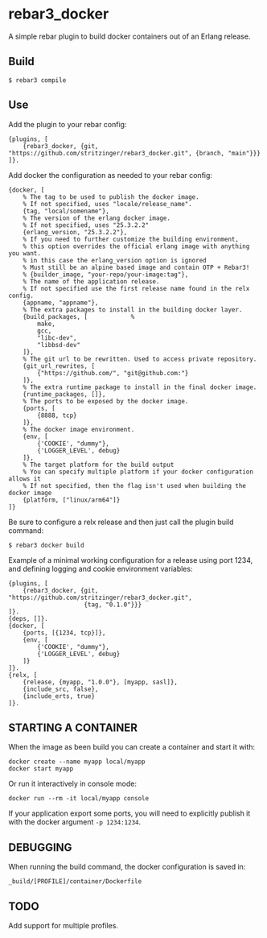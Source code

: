 rebar3_docker
=====

A simple rebar plugin to build docker containers out of an Erlang release.


Build
-----

    $ rebar3 compile


Use
---

Add the plugin to your rebar config:

    {plugins, [
        {rebar3_docker, {git, "https://github.com/stritzinger/rebar3_docker.git", {branch, "main"}}}
    ]}.

Add docker the configuration as needed to your rebar config:

    {docker, [
        % The tag to be used to publish the docker image.
        % If not specified, uses "locale/release_name".
        {tag, "local/somename"},
        % The version of the erlang docker image.
        % If not specified, uses "25.3.2.2"
        {erlang_version, "25.3.2.2"},
        % If you need to further customize the building environment,
        % this option overrides the official erlang image with anything you want.
        % in this case the erlang_version option is ignored 
        % Must still be an alpine based image and contain OTP + Rebar3!
        % {builder_image, "your-repo/your-image:tag"},
        % The name of the application release.
        % If not specified use the first release name found in the relx config.
        {appname, "appname"},
        % The extra packages to install in the building docker layer.
        {build_packages, [            % 
            make,
            gcc,
            "libc-dev",
            "libbsd-dev"
        ]},
        % The git url to be rewritten. Used to access private repository.
        {git_url_rewrites, [
            {"https://github.com/", "git@github.com:"}
        ]},
        % The extra runtime package to install in the final docker image.
        {runtime_packages, []},
        % The ports to be exposed by the docker image.
        {ports, [
            {8888, tcp}
        ]},
        % The docker image environment.
        {env, [
            {'COOKIE', "dummy"},
            {'LOGGER_LEVEL', debug}
        ]},
        % The target platform for the build output
        % You can specify multiple platform if your docker configuration allows it
        % If not specified, then the flag isn't used when building the docker image
        {platform, ["linux/arm64"]}
    ]}

Be sure to configure a relx release and then just call the plugin build command:

    $ rebar3 docker build

Example of a minimal working configuration for a release using port 1234,
and defining logging and cookie environment variables:

    {plugins, [
        {rebar3_docker, {git, "https://github.com/stritzinger/rebar3_docker.git",
                         {tag, "0.1.0"}}}
    ]}.
    {deps, []}.
    {docker, [
        {ports, [{1234, tcp}]},
        {env, [
            {'COOKIE', "dummy"},
            {'LOGGER_LEVEL', debug}
        ]}
    ]}.
    {relx, [
        {release, {myapp, "1.0.0"}, [myapp, sasl]},
        {include_src, false},
        {include_erts, true}
    ]}.


STARTING A CONTAINER
--------------------

When the image as been build you can create a container and start it with:

    docker create --name myapp local/myapp
    docker start myapp

Or run it interactively in console mode:

    docker run --rm -it local/myapp console

If your application export some ports, you will need to explicitly publish it
with the docker argument `-p 1234:1234`.


DEBUGGING
---------

When running the build command, the docker configuration is saved in:
    
    _build/[PROFILE]/container/Dockerfile


TODO
----

Add support for multiple profiles.
